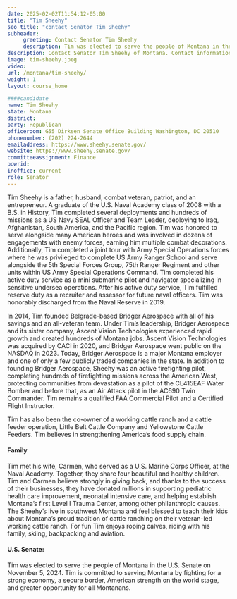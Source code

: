 ```yaml
---
date: 2025-02-02T11:54:12-05:00
title: "Tim Sheehy"
seo_title: "contact Senator Tim Sheehy"
subheader:
     greeting: Contact Senator Tim Sheehy
     description: Tim was elected to serve the people of Montana in the U.S. Senate on November 5, 2024. Tim is committed to serving Montana by fighting for a strong economy, a secure border, American strength on the world stage, and greater opportunity for all Montanans.
description: Contact Senator Tim Sheehy of Montana. Contact information for Tim Sheehy includes email address, phone number, and mailing address.
image: tim-sheehy.jpeg
video:
url: /montana/tim-sheehy/
weight: 1
layout: course_home

####candidate
name: Tim Sheehy
state: Montana
district: 
party: Republican
officeroom: G55 Dirksen Senate Office Building Washington, DC 20510
phonenumber: (202) 224-2644
emailaddress: https://www.sheehy.senate.gov/
website: https://www.sheehy.senate.gov/
committeeassignment: Finance
powrid: 
inoffice: current
role: Senator
---
```

Tim Sheehy is a father, husband, combat veteran, patriot, and an entrepreneur. A graduate of the U.S. Naval Academy class of 2008 with a B.S. in History, Tim completed several deployments and hundreds of missions as a US Navy SEAL Officer and Team Leader, deploying to Iraq, Afghanistan, South America, and the Pacific region. Tim was honored to serve alongside many American heroes and was involved in dozens of engagements with enemy forces, earning him multiple combat decorations. Additionally, Tim completed a joint tour with Army Special Operations forces where he was privileged to complete US Army Ranger School and serve alongside the 5th Special Forces Group, 75th Ranger Regiment and other units within US Army Special Operations Command. Tim completed his active duty service as a mini submarine pilot and navigator specializing in sensitive undersea operations. After his active duty service, Tim fulfilled reserve duty as a recruiter and assessor for future naval officers. Tim was honorably discharged from the Naval Reserve in 2019.

In 2014, Tim founded Belgrade-based Bridger Aerospace with all of his savings and an all-veteran team. Under Tim’s leadership, Bridger Aerospace and its sister company, Ascent Vision Technologies experienced rapid growth and created hundreds of Montana jobs. Ascent Vision Technologies was acquired by CACI in 2020, and Bridger Aerospace went public on the NASDAQ in 2023. Today, Bridger Aerospace is a major Montana employer and one of only a few publicly traded companies in the state. In addition to founding Bridger Aerospace, Sheehy was an active firefighting pilot, completing hundreds of firefighting missions across the American West, protecting communities from devastation as a pilot of the CL415EAF Water Bomber and before that, as an Air Attack pilot in the AC690 Twin Commander. Tim remains a qualified FAA Commercial Pilot and a Certified Flight Instructor.

Tim has also been the co-owner of a working cattle ranch and a cattle feeder operation, Little Belt Cattle Company and Yellowstone Cattle Feeders. Tim believes in strengthening America’s food supply chain.

#### Family 

Tim met his wife, Carmen, who served as a U.S. Marine Corps Officer, at the Naval Academy. Together, they share four beautiful and healthy children. Tim and Carmen believe strongly in giving back, and thanks to the success of their businesses, they have donated millions in supporting pediatric health care improvement, neonatal intensive care, and helping establish Montana’s first Level I Trauma Center, among other philanthropic causes. The Sheehy’s live in southwest Montana and feel blessed to teach their kids about Montana’s proud tradition of cattle ranching on their veteran-led working cattle ranch. For fun Tim enjoys roping calves, riding with his family, skiing, backpacking and aviation.

#### U.S. Senate: 

Tim was elected to serve the people of Montana in the U.S. Senate on November 5, 2024. Tim is committed to serving Montana by fighting for a strong economy, a secure border, American strength on the world stage, and greater opportunity for all Montanans.
